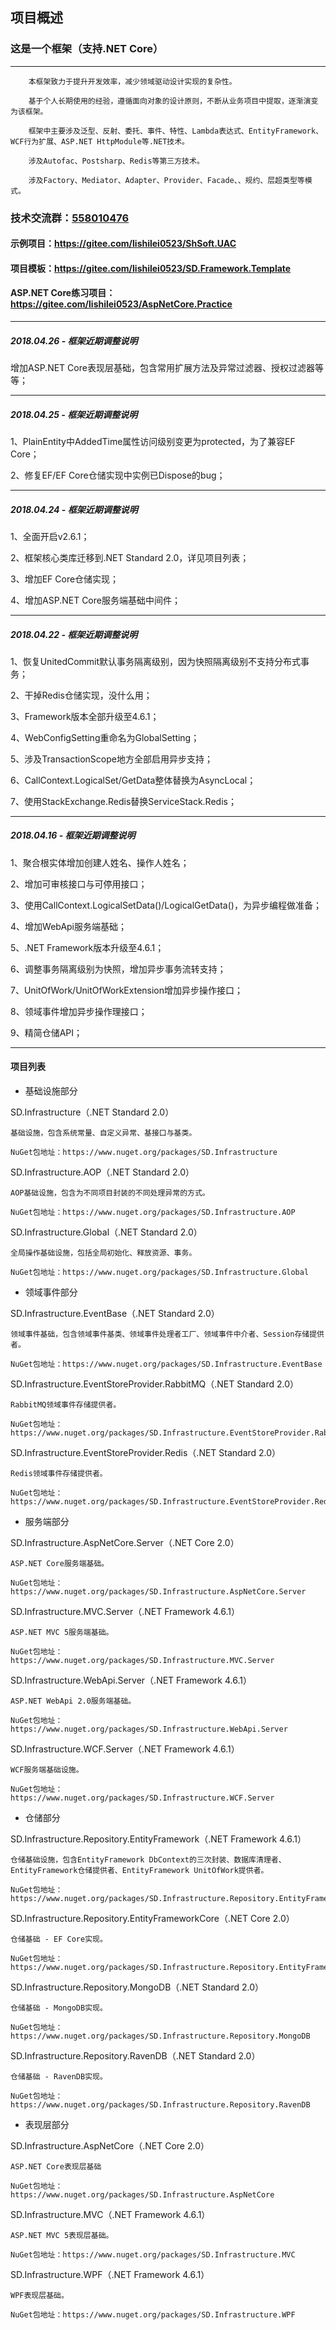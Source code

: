 ## 项目概述
### 这是一个框架（支持.NET Core）
---

        本框架致力于提升开发效率，减少领域驱动设计实现的复杂性。
	
        基于个人长期使用的经验，遵循面向对象的设计原则，不断从业务项目中提取，逐渐演变为该框架。

        框架中主要涉及泛型、反射、委托、事件、特性、Lambda表达式、EntityFramework、WCF行为扩展、ASP.NET HttpModule等.NET技术。

        涉及Autofac、Postsharp、Redis等第三方技术。

        涉及Factory、Mediator、Adapter、Provider、Facade、、规约、层超类型等模式。


### 技术交流群：[558010476](//shang.qq.com/wpa/qunwpa?idkey=22cd396d1b7d25fb7632c45c4e40c95ffe2bfa6e48b47a18b7b31c5d4c8d1065)
#### 示例项目：https://gitee.com/lishilei0523/ShSoft.UAC
#### 项目模板：https://gitee.com/lishilei0523/SD.Framework.Template
#### ASP.NET Core练习项目： https://gitee.com/lishilei0523/AspNetCore.Practice

-----------------------------------
##### 2018.04.26 - 框架近期调整说明

增加ASP.NET Core表现层基础，包含常用扩展方法及异常过滤器、授权过滤器等等；

-----------------------------------
##### 2018.04.25 - 框架近期调整说明

1、PlainEntity中AddedTime属性访问级别变更为protected，为了兼容EF Core；

2、修复EF/EF Core仓储实现中实例已Dispose的bug；

-----------------------------------
##### 2018.04.24 - 框架近期调整说明

1、全面开启v2.6.1；

2、框架核心类库迁移到.NET Standard 2.0，详见项目列表；

3、增加EF Core仓储实现；

4、增加ASP.NET Core服务端基础中间件；

-----------------------------------
##### 2018.04.22 - 框架近期调整说明

1、恢复UnitedCommit默认事务隔离级别，因为快照隔离级别不支持分布式事务；

2、干掉Redis仓储实现，没什么用；

3、Framework版本全部升级至4.6.1；

4、WebConfigSetting重命名为GlobalSetting；

5、涉及TransactionScope地方全部启用异步支持；

6、CallContext.LogicalSet/GetData整体替换为AsyncLocal<T>；

7、使用StackExchange.Redis替换ServiceStack.Redis；

-----------------------------------
##### 2018.04.16 - 框架近期调整说明

1、聚合根实体增加创建人姓名、操作人姓名；

2、增加可审核接口与可停用接口；

3、使用CallContext.LogicalSetData()/LogicalGetData()，为异步编程做准备；

4、增加WebApi服务端基础；

5、.NET Framework版本升级至4.6.1；

6、调整事务隔离级别为快照，增加异步事务流转支持；

7、UnitOfWork/UnitOfWorkExtension增加异步操作接口；

8、领域事件增加异步操作理接口；

9、精简仓储API；

-----------------------------------

#### 项目列表


- 基础设施部分

SD.Infrastructure（.NET Standard 2.0）

	基础设施，包含系统常量、自定义异常、基接口与基类。

	NuGet包地址：https://www.nuget.org/packages/SD.Infrastructure

SD.Infrastructure.AOP（.NET Standard 2.0）

	AOP基础设施，包含为不同项目封装的不同处理异常的方式。

	NuGet包地址：https://www.nuget.org/packages/SD.Infrastructure.AOP

SD.Infrastructure.Global（.NET Standard 2.0）

	全局操作基础设施，包括全局初始化、释放资源、事务。

	NuGet包地址：https://www.nuget.org/packages/SD.Infrastructure.Global

- 领域事件部分

SD.Infrastructure.EventBase（.NET Standard 2.0）

	领域事件基础，包含领域事件基类、领域事件处理者工厂、领域事件中介者、Session存储提供者。

	NuGet包地址：https://www.nuget.org/packages/SD.Infrastructure.EventBase

SD.Infrastructure.EventStoreProvider.RabbitMQ（.NET Standard 2.0）

	RabbitMQ领域事件存储提供者。

	NuGet包地址：https://www.nuget.org/packages/SD.Infrastructure.EventStoreProvider.RabbitMQ

SD.Infrastructure.EventStoreProvider.Redis（.NET Standard 2.0）

	Redis领域事件存储提供者。

	NuGet包地址：https://www.nuget.org/packages/SD.Infrastructure.EventStoreProvider.Redis

- 服务端部分

SD.Infrastructure.AspNetCore.Server（.NET Core 2.0）

	ASP.NET Core服务端基础。

	NuGet包地址：https://www.nuget.org/packages/SD.Infrastructure.AspNetCore.Server

SD.Infrastructure.MVC.Server（.NET Framework 4.6.1）
	
	ASP.NET MVC 5服务端基础。

	NuGet包地址：https://www.nuget.org/packages/SD.Infrastructure.MVC.Server

SD.Infrastructure.WebApi.Server（.NET Framework 4.6.1）
	
	ASP.NET WebApi 2.0服务端基础。

	NuGet包地址：https://www.nuget.org/packages/SD.Infrastructure.WebApi.Server

SD.Infrastructure.WCF.Server（.NET Framework 4.6.1）

	WCF服务端基础设施。

	NuGet包地址：https://www.nuget.org/packages/SD.Infrastructure.WCF.Server

- 仓储部分

SD.Infrastructure.Repository.EntityFramework（.NET Framework 4.6.1）

	仓储基础设施，包含EntityFramework DbContext的三次封装、数据库清理者、EntityFramework仓储提供者、EntityFramework UnitOfWork提供者。

	NuGet包地址：https://www.nuget.org/packages/SD.Infrastructure.Repository.EntityFramework

SD.Infrastructure.Repository.EntityFrameworkCore（.NET Core 2.0）

	仓储基础 - EF Core实现。

	NuGet包地址：https://www.nuget.org/packages/SD.Infrastructure.Repository.EntityFrameworkCore

SD.Infrastructure.Repository.MongoDB（.NET Standard 2.0）

	仓储基础 - MongoDB实现。

	NuGet包地址：https://www.nuget.org/packages/SD.Infrastructure.Repository.MongoDB

SD.Infrastructure.Repository.RavenDB（.NET Standard 2.0）

	仓储基础 - RavenDB实现。

	NuGet包地址：https://www.nuget.org/packages/SD.Infrastructure.Repository.RavenDB

- 表现层部分

SD.Infrastructure.AspNetCore（.NET Core 2.0）

	ASP.NET Core表现层基础

	NuGet包地址：https://www.nuget.org/packages/SD.Infrastructure.AspNetCore

SD.Infrastructure.MVC（.NET Framework 4.6.1）

	ASP.NET MVC 5表现层基础。

	NuGet包地址：https://www.nuget.org/packages/SD.Infrastructure.MVC

SD.Infrastructure.WPF（.NET Framework 4.6.1）
	
	WPF表现层基础。

	NuGet包地址：https://www.nuget.org/packages/SD.Infrastructure.WPF